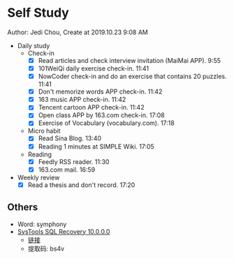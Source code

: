 # Self Study

Author: Jedi Chou, Create at 2019.10.23 9:08 AM

* Daily study
  * Check-in
    -[x] Read articles and check interview invitation (MaiMai APP). 9:55
    -[x] 101WeiQi daily exercise check-in. 11:41
    -[x] NowCoder check-in and do an exercise that contains 20 puzzles. 11:41
    -[x] Don't memorize words APP check-in. 11:42
    -[x] 163 music APP check-in. 11:42
    -[x] Tencent cartoon APP check-in. 11:42
    -[x] Open class APP by 163.com check-in. 17:08
    -[x] Exercise of Vocabulary (vocabulary.com). 17:18

  * Micro habit
    -[x] Read Sina Blog. 13:40
    -[x] Reading 1 minutes at SIMPLE Wiki. 17:05

  * Reading
    -[x] Feedly RSS reader. 11:30
    -[x] 163.com mail. 16:59

* Weekly review
  -[x] Read a thesis and don't record. 17:20

## Others

* Word: symphony
* [SysTools SQL Recovery 10.0.0.0](https://www.0daydown.com/10/1147127.html)
  * [链接](https://pan.baidu.com/s/1in0m39t7mi4f3QtdEbMG3g&shfl=shareset)
  * 提取码: bs4v
